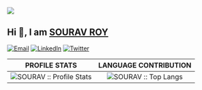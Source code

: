 # ![](https://komarev.com/ghpvc/?username=sourav-roy&style=flat&label=PROFILE+VIEWS&color=green)
## Hi 👋, I am [SOURAV ROY](https://github.com/SOURAV-ROY)
<!--
**SOURAV-ROY/SOURAV-ROY** is a ✨ _special_ ✨ repository because its `README.md` (this file) appears on your GitHub profile.

Here are some ideas to get you started:

- 🔭 I’m currently working on ...
- 🌱 I’m currently learning ...
- 👯 I’m looking to collaborate on ...
- 🤔 I’m looking for help with ...
- 💬 Ask me about ...
- 📫 How to reach me: ...
- 😄 Pronouns: ...
- ⚡ Fun fact: ...
-->

<p align="left">
<a href="mailto:souravwithyou@protonmail.com"><img alt="Email" src="https://img.shields.io/badge/MAIL-souravwithyou@protonmail.com-red?style=for-the-badge&logo=protonmail"></a>
<a href="https://www.linkedin.com/in/souravroy-cse"><img alt="LinkedIn" src="https://img.shields.io/badge/LinkedIn-SOURAV ROY-GREEN?style=for-the-badge&logo=linkedin&logoColor=blue"></a>
<!--<a href="https://www.npmjs.com/~souravs4v"><img alt="NPM" src="https://img.shields.io/badge/NPM-SOURAV-indigo?style=for-the-badge&logo=npm"></a>-->
<a href="https://twitter.com/SOURAVROY__CSE"><img alt="Twitter" src="https://img.shields.io/badge/Twitter-SOURAV ROY-skyblue?style=for-the-badge&logo=twitter"></a>
</p>

<!--
<p align="left"> 
  <a href="https://twitter.com/SOURAVROY__CSE" target="blank"><img src="https://img.shields.io/twitter/follow/SOURAVROY?logo=twitter&style=for-the-badge" alt="SOURAVROY" /></a> 
</p>
-->

<!--
<h4 align="center">Wakatime week stats</h4>
<p align="center"><img align="center" src="https://github-readme-stats.vercel.app/api/wakatime?username=SOURAVROY" alt="SOURAV :: Wakatime Stats" /></p>
-->

PROFILE STATS              |  LANGUAGE CONTRIBUTION
:-------------------------:|:-------------------------:
![SOURAV :: Profile Stats](https://github-readme-stats.vercel.app/api?username=SOURAV-ROY&show_icons=true&theme=blue-green) | ![SOURAV :: Top Langs](https://github-readme-stats.vercel.app/api/top-langs/?username=SOURAV-ROY&langs_count=6&theme=nightowl&layout=compact&hide=html)
